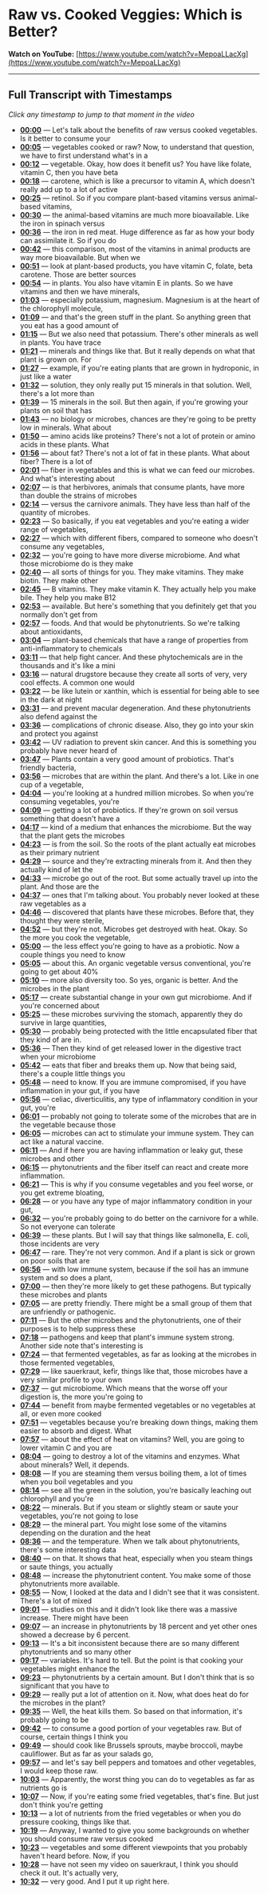 # Raw vs. Cooked Veggies: Which is Better?

**Watch on YouTube:** [https://www.youtube.com/watch?v=MepoaLLacXg](https://www.youtube.com/watch?v=MepoaLLacXg)

---

## Full Transcript with Timestamps

*Click any timestamp to jump to that moment in the video*

- **[00:00](https://www.youtube.com/watch?v=MepoaLLacXg&t=0s)** — Let's talk about the benefits of raw versus cooked vegetables. Is it better to consume your
- **[00:05](https://www.youtube.com/watch?v=MepoaLLacXg&t=5s)** — vegetables cooked or raw? Now, to understand that question, we have to first understand what's in a
- **[00:12](https://www.youtube.com/watch?v=MepoaLLacXg&t=12s)** — vegetable. Okay, how does it benefit us? You have like folate, vitamin C, then you have beta
- **[00:18](https://www.youtube.com/watch?v=MepoaLLacXg&t=18s)** — carotene, which is like a precursor to vitamin A, which doesn't really add up to a lot of active
- **[00:25](https://www.youtube.com/watch?v=MepoaLLacXg&t=25s)** — retinol. So if you compare plant-based vitamins versus animal-based vitamins,
- **[00:30](https://www.youtube.com/watch?v=MepoaLLacXg&t=30s)** — the animal-based vitamins are much more bioavailable. Like the iron in spinach versus
- **[00:36](https://www.youtube.com/watch?v=MepoaLLacXg&t=36s)** — the iron in red meat. Huge difference as far as how your body can assimilate it. So if you do
- **[00:42](https://www.youtube.com/watch?v=MepoaLLacXg&t=42s)** — this comparison, most of the vitamins in animal products are way more bioavailable. But when we
- **[00:51](https://www.youtube.com/watch?v=MepoaLLacXg&t=51s)** — look at plant-based products, you have vitamin C, folate, beta carotene. Those are better sources
- **[00:54](https://www.youtube.com/watch?v=MepoaLLacXg&t=54s)** — in plants. You also have vitamin E in plants. So we have vitamins and then we have minerals,
- **[01:03](https://www.youtube.com/watch?v=MepoaLLacXg&t=63s)** — especially potassium, magnesium. Magnesium is at the heart of the chlorophyll molecule,
- **[01:09](https://www.youtube.com/watch?v=MepoaLLacXg&t=69s)** — and that's the green stuff in the plant. So anything green that you eat has a good amount of
- **[01:15](https://www.youtube.com/watch?v=MepoaLLacXg&t=75s)** — But we also need that potassium. There's other minerals as well in plants. You have trace
- **[01:21](https://www.youtube.com/watch?v=MepoaLLacXg&t=81s)** — minerals and things like that. But it really depends on what that plant is grown on. For
- **[01:27](https://www.youtube.com/watch?v=MepoaLLacXg&t=87s)** — example, if you're eating plants that are grown in hydroponic, in just like a water
- **[01:32](https://www.youtube.com/watch?v=MepoaLLacXg&t=92s)** — solution, they only really put 15 minerals in that solution. Well, there's a lot more than
- **[01:39](https://www.youtube.com/watch?v=MepoaLLacXg&t=99s)** — 15 minerals in the soil. But then again, if you're growing your plants on soil that has
- **[01:43](https://www.youtube.com/watch?v=MepoaLLacXg&t=103s)** — no biology or microbes, chances are they're going to be pretty low in minerals. What about
- **[01:50](https://www.youtube.com/watch?v=MepoaLLacXg&t=110s)** — amino acids like proteins? There's not a lot of protein or amino acids in these plants. What
- **[01:56](https://www.youtube.com/watch?v=MepoaLLacXg&t=116s)** — about fat? There's not a lot of fat in these plants. What about fiber? There is a lot of
- **[02:01](https://www.youtube.com/watch?v=MepoaLLacXg&t=121s)** — fiber in vegetables and this is what we can feed our microbes. And what's interesting about
- **[02:07](https://www.youtube.com/watch?v=MepoaLLacXg&t=127s)** — is that herbivores, animals that consume plants, have more than double the strains of microbes
- **[02:14](https://www.youtube.com/watch?v=MepoaLLacXg&t=134s)** — versus the carnivore animals. They have less than half of the quantity of microbes.
- **[02:23](https://www.youtube.com/watch?v=MepoaLLacXg&t=143s)** — So basically, if you eat vegetables and you're eating a wider range of vegetables,
- **[02:27](https://www.youtube.com/watch?v=MepoaLLacXg&t=147s)** — which with different fibers, compared to someone who doesn't consume any vegetables,
- **[02:32](https://www.youtube.com/watch?v=MepoaLLacXg&t=152s)** — you're going to have more diverse microbiome. And what those microbiome do is they make
- **[02:40](https://www.youtube.com/watch?v=MepoaLLacXg&t=160s)** — all sorts of things for you. They make vitamins. They make biotin. They make other
- **[02:45](https://www.youtube.com/watch?v=MepoaLLacXg&t=165s)** — B vitamins. They make vitamin K. They actually help you make bile. They help you make B12
- **[02:53](https://www.youtube.com/watch?v=MepoaLLacXg&t=173s)** — available. But here's something that you definitely get that you normally don't get from
- **[02:57](https://www.youtube.com/watch?v=MepoaLLacXg&t=177s)** — foods. And that would be phytonutrients. So we're talking about antioxidants,
- **[03:04](https://www.youtube.com/watch?v=MepoaLLacXg&t=184s)** — plant-based chemicals that have a range of properties from anti-inflammatory to chemicals
- **[03:11](https://www.youtube.com/watch?v=MepoaLLacXg&t=191s)** — that help fight cancer. And these phytochemicals are in the thousands and it's like a mini
- **[03:16](https://www.youtube.com/watch?v=MepoaLLacXg&t=196s)** — natural drugstore because they create all sorts of very, very cool effects. A common one would
- **[03:22](https://www.youtube.com/watch?v=MepoaLLacXg&t=202s)** — be like lutein or xanthin, which is essential for being able to see in the dark at night
- **[03:31](https://www.youtube.com/watch?v=MepoaLLacXg&t=211s)** — and prevent macular degeneration. And these phytonutrients also defend against the
- **[03:36](https://www.youtube.com/watch?v=MepoaLLacXg&t=216s)** — complications of chronic disease. Also, they go into your skin and protect you against
- **[03:42](https://www.youtube.com/watch?v=MepoaLLacXg&t=222s)** — UV radiation to prevent skin cancer. And this is something you probably have never heard of
- **[03:47](https://www.youtube.com/watch?v=MepoaLLacXg&t=227s)** — Plants contain a very good amount of probiotics. That's friendly bacteria,
- **[03:56](https://www.youtube.com/watch?v=MepoaLLacXg&t=236s)** — microbes that are within the plant. And there's a lot. Like in one cup of a vegetable,
- **[04:04](https://www.youtube.com/watch?v=MepoaLLacXg&t=244s)** — you're looking at a hundred million microbes. So when you're consuming vegetables, you're
- **[04:09](https://www.youtube.com/watch?v=MepoaLLacXg&t=249s)** — getting a lot of probiotics. If they're grown on soil versus something that doesn't have a
- **[04:17](https://www.youtube.com/watch?v=MepoaLLacXg&t=257s)** — kind of a medium that enhances the microbiome. But the way that the plant gets the microbes
- **[04:23](https://www.youtube.com/watch?v=MepoaLLacXg&t=263s)** — is from the soil. So the roots of the plant actually eat microbes as their primary nutrient
- **[04:29](https://www.youtube.com/watch?v=MepoaLLacXg&t=269s)** — source and they're extracting minerals from it. And then they actually kind of let the
- **[04:33](https://www.youtube.com/watch?v=MepoaLLacXg&t=273s)** — microbe go out of the root. But some actually travel up into the plant. And those are the
- **[04:37](https://www.youtube.com/watch?v=MepoaLLacXg&t=277s)** — ones that I'm talking about. You probably never looked at these raw vegetables as a
- **[04:46](https://www.youtube.com/watch?v=MepoaLLacXg&t=286s)** — discovered that plants have these microbes. Before that, they thought they were sterile,
- **[04:52](https://www.youtube.com/watch?v=MepoaLLacXg&t=292s)** — but they're not. Microbes get destroyed with heat. Okay. So the more you cook the vegetable,
- **[05:00](https://www.youtube.com/watch?v=MepoaLLacXg&t=300s)** — the less effect you're going to have as a probiotic. Now a couple things you need to know
- **[05:05](https://www.youtube.com/watch?v=MepoaLLacXg&t=305s)** — about this. An organic vegetable versus conventional, you're going to get about 40%
- **[05:10](https://www.youtube.com/watch?v=MepoaLLacXg&t=310s)** — more also diversity too. So yes, organic is better. And the microbes in the plant
- **[05:17](https://www.youtube.com/watch?v=MepoaLLacXg&t=317s)** — create substantial change in your own gut microbiome. And if you're concerned about
- **[05:25](https://www.youtube.com/watch?v=MepoaLLacXg&t=325s)** — these microbes surviving the stomach, apparently they do survive in large quantities,
- **[05:30](https://www.youtube.com/watch?v=MepoaLLacXg&t=330s)** — probably being protected with the little encapsulated fiber that they kind of are in.
- **[05:36](https://www.youtube.com/watch?v=MepoaLLacXg&t=336s)** — Then they kind of get released lower in the digestive tract when your microbiome
- **[05:42](https://www.youtube.com/watch?v=MepoaLLacXg&t=342s)** — eats that fiber and breaks them up. Now that being said, there's a couple little things you
- **[05:48](https://www.youtube.com/watch?v=MepoaLLacXg&t=348s)** — need to know. If you are immune compromised, if you have inflammation in your gut, if you have
- **[05:56](https://www.youtube.com/watch?v=MepoaLLacXg&t=356s)** — celiac, diverticulitis, any type of inflammatory condition in your gut, you're
- **[06:01](https://www.youtube.com/watch?v=MepoaLLacXg&t=361s)** — probably not going to tolerate some of the microbes that are in the vegetable because those
- **[06:05](https://www.youtube.com/watch?v=MepoaLLacXg&t=365s)** — microbes can act to stimulate your immune system. They can act like a natural vaccine.
- **[06:11](https://www.youtube.com/watch?v=MepoaLLacXg&t=371s)** — And if here you are having inflammation or leaky gut, these microbes and other
- **[06:15](https://www.youtube.com/watch?v=MepoaLLacXg&t=375s)** — phytonutrients and the fiber itself can react and create more inflammation.
- **[06:21](https://www.youtube.com/watch?v=MepoaLLacXg&t=381s)** — This is why if you consume vegetables and you feel worse, or you get extreme bloating,
- **[06:28](https://www.youtube.com/watch?v=MepoaLLacXg&t=388s)** — or you have any type of major inflammatory condition in your gut,
- **[06:32](https://www.youtube.com/watch?v=MepoaLLacXg&t=392s)** — you're probably going to do better on the carnivore for a while. So not everyone can tolerate
- **[06:39](https://www.youtube.com/watch?v=MepoaLLacXg&t=399s)** — these plants. But I will say that things like salmonella, E. coli, those incidents are very
- **[06:47](https://www.youtube.com/watch?v=MepoaLLacXg&t=407s)** — rare. They're not very common. And if a plant is sick or grown on poor soils that are
- **[06:56](https://www.youtube.com/watch?v=MepoaLLacXg&t=416s)** — with low immune system, because if the soil has an immune system and so does a plant,
- **[07:00](https://www.youtube.com/watch?v=MepoaLLacXg&t=420s)** — then they're more likely to get these pathogens. But typically these microbes and plants
- **[07:05](https://www.youtube.com/watch?v=MepoaLLacXg&t=425s)** — are pretty friendly. There might be a small group of them that are unfriendly or pathogenic.
- **[07:11](https://www.youtube.com/watch?v=MepoaLLacXg&t=431s)** — But the other microbes and the phytonutrients, one of their purposes is to help suppress these
- **[07:18](https://www.youtube.com/watch?v=MepoaLLacXg&t=438s)** — pathogens and keep that plant's immune system strong. Another side note that's interesting is
- **[07:24](https://www.youtube.com/watch?v=MepoaLLacXg&t=444s)** — that fermented vegetables, as far as looking at the microbes in those fermented vegetables,
- **[07:29](https://www.youtube.com/watch?v=MepoaLLacXg&t=449s)** — like sauerkraut, kefir, things like that, those microbes have a very similar profile to your own
- **[07:37](https://www.youtube.com/watch?v=MepoaLLacXg&t=457s)** — gut microbiome. Which means that the worse off your digestion is, the more you're going to
- **[07:44](https://www.youtube.com/watch?v=MepoaLLacXg&t=464s)** — benefit from maybe fermented vegetables or no vegetables at all, or even more cooked
- **[07:51](https://www.youtube.com/watch?v=MepoaLLacXg&t=471s)** — vegetables because you're breaking down things, making them easier to absorb and digest. What
- **[07:57](https://www.youtube.com/watch?v=MepoaLLacXg&t=477s)** — about the effect of heat on vitamins? Well, you are going to lower vitamin C and you are
- **[08:04](https://www.youtube.com/watch?v=MepoaLLacXg&t=484s)** — going to destroy a lot of the vitamins and enzymes. What about minerals? Well, it depends.
- **[08:08](https://www.youtube.com/watch?v=MepoaLLacXg&t=488s)** — If you are steaming them versus boiling them, a lot of times when you boil vegetables and you
- **[08:14](https://www.youtube.com/watch?v=MepoaLLacXg&t=494s)** — see all the green in the solution, you're basically leaching out chlorophyll and you're
- **[08:22](https://www.youtube.com/watch?v=MepoaLLacXg&t=502s)** — minerals. But if you steam or slightly steam or saute your vegetables, you're not going to lose
- **[08:29](https://www.youtube.com/watch?v=MepoaLLacXg&t=509s)** — the mineral part. You might lose some of the vitamins depending on the duration and the heat
- **[08:36](https://www.youtube.com/watch?v=MepoaLLacXg&t=516s)** — and the temperature. When we talk about phytonutrients, there's some interesting data
- **[08:40](https://www.youtube.com/watch?v=MepoaLLacXg&t=520s)** — on that. It shows that heat, especially when you steam things or saute things, you actually
- **[08:48](https://www.youtube.com/watch?v=MepoaLLacXg&t=528s)** — increase the phytonutrient content. You make some of those phytonutrients more available.
- **[08:55](https://www.youtube.com/watch?v=MepoaLLacXg&t=535s)** — Now, I looked at the data and I didn't see that it was consistent. There's a lot of mixed
- **[09:01](https://www.youtube.com/watch?v=MepoaLLacXg&t=541s)** — studies on this and it didn't look like there was a massive increase. There might have been
- **[09:07](https://www.youtube.com/watch?v=MepoaLLacXg&t=547s)** — an increase in phytonutrients by 18 percent and yet other ones showed a decrease by 6 percent.
- **[09:13](https://www.youtube.com/watch?v=MepoaLLacXg&t=553s)** — It's a bit inconsistent because there are so many different phytonutrients and so many other
- **[09:17](https://www.youtube.com/watch?v=MepoaLLacXg&t=557s)** — variables. It's hard to tell. But the point is that cooking your vegetables might enhance the
- **[09:23](https://www.youtube.com/watch?v=MepoaLLacXg&t=563s)** — phytonutrients by a certain amount. But I don't think that is so significant that you have to
- **[09:29](https://www.youtube.com/watch?v=MepoaLLacXg&t=569s)** — really put a lot of attention on it. Now, what does heat do for the microbes in the plant?
- **[09:35](https://www.youtube.com/watch?v=MepoaLLacXg&t=575s)** — Well, the heat kills them. So based on that information, it's probably going to be
- **[09:42](https://www.youtube.com/watch?v=MepoaLLacXg&t=582s)** — to consume a good portion of your vegetables raw. But of course, certain things I think you
- **[09:49](https://www.youtube.com/watch?v=MepoaLLacXg&t=589s)** — should cook like Brussels sprouts, maybe broccoli, maybe cauliflower. But as far as your salads go,
- **[09:57](https://www.youtube.com/watch?v=MepoaLLacXg&t=597s)** — and let's say bell peppers and tomatoes and other vegetables, I would keep those raw.
- **[10:03](https://www.youtube.com/watch?v=MepoaLLacXg&t=603s)** — Apparently, the worst thing you can do to vegetables as far as nutrients go is
- **[10:07](https://www.youtube.com/watch?v=MepoaLLacXg&t=607s)** — Now, if you're eating some fried vegetables, that's fine. But just don't think you're getting
- **[10:13](https://www.youtube.com/watch?v=MepoaLLacXg&t=613s)** — a lot of nutrients from the fried vegetables or when you do pressure cooking, things like that.
- **[10:19](https://www.youtube.com/watch?v=MepoaLLacXg&t=619s)** — Anyway, I wanted to give you some backgrounds on whether you should consume raw versus cooked
- **[10:23](https://www.youtube.com/watch?v=MepoaLLacXg&t=623s)** — vegetables and some different viewpoints that you probably haven't heard before. Now, if you
- **[10:28](https://www.youtube.com/watch?v=MepoaLLacXg&t=628s)** — have not seen my video on sauerkraut, I think you should check it out. It's actually very,
- **[10:32](https://www.youtube.com/watch?v=MepoaLLacXg&t=632s)** — very good. And I put it up right here.
